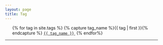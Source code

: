 ```yaml
---
layout: page
title: Tag
---
```

<div class="post">
<ul>
{% for tag in site.tags %}
{% capture tag_name %}{{ tag | first }}{% endcapture %}
<!--<h1>Tag: {{ tag_name }}</h1> -->
<a class="no-underline" href="/tag/{{ tag_name }}"><code class="highligher-rouge"><nobr>{{ tag_name }}</nobr></code>&nbsp;</a>
<!--{% for post in site.tags[tag_name] %}
  <li><a href="{{ post.url }}">{{ post.title }}</a> ({{ post.date | date_to_string }})<br>
    {{ post.description }}
  </li>
{% endfor %}
-->
{% endfor%}
</ul>
</div>
<hr>
